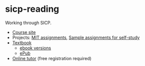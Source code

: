 sicp-reading
============

Working through SICP.

* [Course site](http://ocw.mit.edu/courses/electrical-engineering-and-computer-science/6-001-structure-and-interpretation-of-computer-programs-spring-2005/)
* Projects: [MIT assignments](http://ocw.mit.edu/courses/electrical-engineering-and-computer-science/6-001-structure-and-interpretation-of-computer-programs-spring-2005/projects/), [Sample assignments for self-study](http://mitpress.mit.edu/sicp/psets/index.html)
* [Textbook](http://mitpress.mit.edu/sicp/)
  * [ebook versions](http://sicpebook.wordpress.com/)
  * [ePub](https://github.com/downloads/ieure/sicp/sicp.epub)
* [Online tutor](http://icampustutor.csail.mit.edu/6.001-public/) (free registration required)
